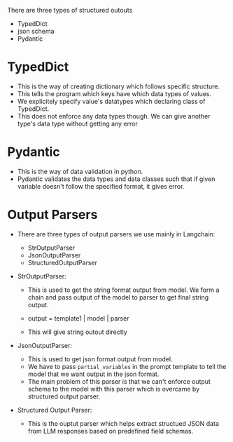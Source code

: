 There are three  types of structured outouts
- TypedDict
- json schema
- Pydantic


# TypedDict
- This is the way of creating dictionary which follows specific structure.
- This tells the program which keys have which data types of values.
- We explicitely specify value's datatypes which declaring class of TypedDict.
- This does not enforce any data types though. We can give another type's data type without getting any error

# Pydantic
- This is the way of data validation in python.
- Pydantic validates the data types and data classes such that if given variable doesn't follow the specified format, it gives error.


# Output Parsers
- There are three types of output parsers we use mainly in Langchain:
    - StrOutputParser
    - JsonOutputParser
    - StructuredOutputParser

- StrOutputParser:
    - This is used to get the string format output from model. We form a chain and pass output of the model to parser to get final string output.

    - output = template1 | model | parser
    - This will give string outout directly

- JsonOutputParser:
    - This is used to get json format output from model.
    - We have to pass `partial_variables` in the prompt template to tell the model that we want output in the json format.
    - The main problem of this parser is that we can't enforce output schema to the model with this parser which is overcame by structured output parser.

- Structured Output Parser:
    - This is the ouptut parser which helps extract structued JSON data from LLM responses based on predefined field schemas.